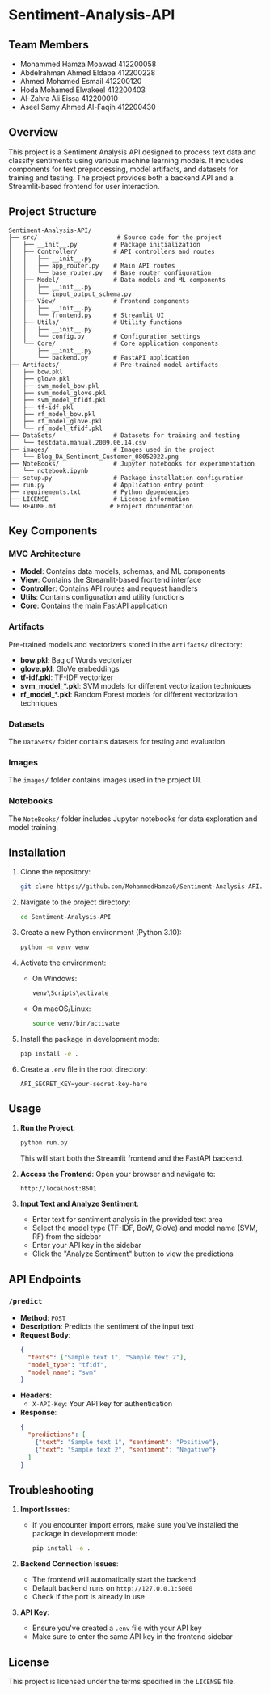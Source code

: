 # Sentiment-Analysis-API

## Team Members
* Mohammed Hamza Moawad  412200058
* Abdelrahman Ahmed Eldaba 412200228
* Ahmed Mohamed Esmail  412200120
* Hoda Mohamed Elwakeel  412200403
* Al-Zahra Ali Eissa  412200010
* Aseel Samy Ahmed Al-Faqih  412200430

## Overview
This project is a Sentiment Analysis API designed to process text data and classify sentiments using various machine learning models. It includes components for text preprocessing, model artifacts, and datasets for training and testing. The project provides both a backend API and a Streamlit-based frontend for user interaction.

## Project Structure

```
Sentiment-Analysis-API/
├── src/                      # Source code for the project
│   ├── __init__.py          # Package initialization
│   ├── Controller/          # API controllers and routes
│   │   ├── __init__.py
│   │   ├── app_router.py    # Main API routes
│   │   └── base_router.py   # Base router configuration
│   ├── Model/               # Data models and ML components
│   │   ├── __init__.py
│   │   └── input_output_schema.py
│   ├── View/                # Frontend components
│   │   ├── __init__.py
│   │   └── frontend.py      # Streamlit UI
│   ├── Utils/               # Utility functions
│   │   ├── __init__.py
│   │   └── config.py        # Configuration settings
│   └── Core/                # Core application components
│       ├── __init__.py
│       └── backend.py       # FastAPI application
├── Artifacts/               # Pre-trained model artifacts
│   ├── bow.pkl
│   ├── glove.pkl
│   ├── svm_model_bow.pkl
│   ├── svm_model_glove.pkl
│   ├── svm_model_tfidf.pkl
│   ├── tf-idf.pkl
│   ├── rf_model_bow.pkl
│   ├── rf_model_glove.pkl
│   └── rf_model_tfidf.pkl
├── DataSets/                # Datasets for training and testing
│   └── testdata.manual.2009.06.14.csv
├── images/                  # Images used in the project
│   └── Blog_DA_Sentiment_Customer_08052022.png
├── NoteBooks/               # Jupyter notebooks for experimentation
│   └── notebook.ipynb
├── setup.py                 # Package installation configuration
├── run.py                   # Application entry point
├── requirements.txt         # Python dependencies
├── LICENSE                  # License information
└── README.md               # Project documentation
```

## Key Components

### MVC Architecture
- **Model**: Contains data models, schemas, and ML components
- **View**: Contains the Streamlit-based frontend interface
- **Controller**: Contains API routes and request handlers
- **Utils**: Contains configuration and utility functions
- **Core**: Contains the main FastAPI application

### Artifacts
Pre-trained models and vectorizers stored in the `Artifacts/` directory:
- **bow.pkl**: Bag of Words vectorizer
- **glove.pkl**: GloVe embeddings
- **tf-idf.pkl**: TF-IDF vectorizer
- **svm_model_*.pkl**: SVM models for different vectorization techniques
- **rf_model_*.pkl**: Random Forest models for different vectorization techniques

### Datasets
The `DataSets/` folder contains datasets for testing and evaluation.

### Images
The `images/` folder contains images used in the project UI.

### Notebooks
The `NoteBooks/` folder includes Jupyter notebooks for data exploration and model training.

## Installation

1. Clone the repository:
   ```bash
   git clone https://github.com/MohammedHamza0/Sentiment-Analysis-API.git
   ```

2. Navigate to the project directory:
   ```bash
   cd Sentiment-Analysis-API
   ```

3. Create a new Python environment (Python 3.10):
   ```bash
   python -m venv venv
   ```

4. Activate the environment:
   - On Windows:
     ```bash
     venv\Scripts\activate
     ```
   - On macOS/Linux:
     ```bash
     source venv/bin/activate
     ```

5. Install the package in development mode:
   ```bash
   pip install -e .
   ```

6. Create a `.env` file in the root directory:
   ```
   API_SECRET_KEY=your-secret-key-here
   ```

## Usage

1. **Run the Project**:
   ```bash
   python run.py
   ```
   This will start both the Streamlit frontend and the FastAPI backend.

2. **Access the Frontend**:
   Open your browser and navigate to:
   ```
   http://localhost:8501
   ```

3. **Input Text and Analyze Sentiment**:
   - Enter text for sentiment analysis in the provided text area
   - Select the model type (TF-IDF, BoW, GloVe) and model name (SVM, RF) from the sidebar
   - Enter your API key in the sidebar
   - Click the "Analyze Sentiment" button to view the predictions

## API Endpoints

### `/predict`
- **Method**: `POST`
- **Description**: Predicts the sentiment of the input text
- **Request Body**:
  ```json
  {
    "texts": ["Sample text 1", "Sample text 2"],
    "model_type": "tfidf",
    "model_name": "svm"
  }
  ```
- **Headers**:
  - `X-API-Key`: Your API key for authentication
- **Response**:
  ```json
  {
    "predictions": [
      {"text": "Sample text 1", "sentiment": "Positive"},
      {"text": "Sample text 2", "sentiment": "Negative"}
    ]
  }
  ```

## Troubleshooting

1. **Import Issues**:
   - If you encounter import errors, make sure you've installed the package in development mode:
     ```bash
     pip install -e .
     ```

2. **Backend Connection Issues**:
   - The frontend will automatically start the backend
   - Default backend runs on `http://127.0.0.1:5000`
   - Check if the port is already in use

3. **API Key**:
   - Ensure you've created a `.env` file with your API key
   - Make sure to enter the same API key in the frontend sidebar

## License
This project is licensed under the terms specified in the `LICENSE` file.
